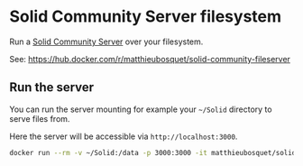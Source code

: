 # Solid Community Server filesystem

Run a [Solid Community Server](https://github.com/solid/community-server) over your filesystem.

See: https://hub.docker.com/r/matthieubosquet/solid-community-fileserver

## Run the server

You can run the server mounting for example your `~/Solid` directory to serve files from.

Here the server will be accessible via `http://localhost:3000`.

```bash
docker run --rm -v ~/Solid:/data -p 3000:3000 -it matthieubosquet/solid-community-fileserver:latest
```
